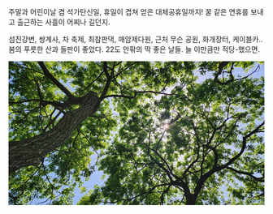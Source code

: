 주말과 어린이날 겸 석가탄신일, 휴일이 겹쳐 얻은 대체공휴일까지! 꿀 같은 연휴를 보내고 출근하는 사흘이 어찌나 길던지. 

섬진강변, 쌍계사, 차 축제, 최참판댁, 매암제다원, 근처 무슨 공원, 화개장터, 케이블카.. 봄의 푸릇한 산과 들판이 좋았다. 22도 안팎의 딱 좋은 날들. 늘 이만큼만 적당-했으면. 

<img src='/assets/images/2025-05-09.jpg'>
